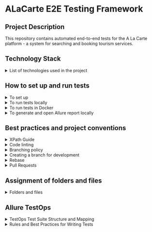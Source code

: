 # ALaCarte E2E Testing Framework

## Project Description

This repository contains automated end-to-end tests for the A La Carte platform - a system for searching and booking tourism services.

## Technology Stack

<details>
<summary>List of technologies used in the project</summary>

- [TypeScript](https://www.typescriptlang.org/) - strongly typed programming language built on JavaScript
- [Playwright](https://playwright.dev/) - framework for web testing and automation
- [ESLint](https://eslint.org/) - static code analyzer
- [Allure](https://docs.qameta.io/allure/) - flexible lightweight multi-language test reporting tool

</details>

## How to set up and run tests

<details>
<summary>To set up</summary>

- Pull the branch
- Run `npm install` from the root folder
- Run `npx playwright install` from the root folder (only for the first setup)

</details>

<details>
<summary>To run tests locally</summary>

- To run all existing tests run `npm run test` from the root folder
- To run a specific test add the spec name to the previous command, e.g.
  `npm run test search.spec.ts`
- To run a specific test in debug mode use the `test:debug` script, e.g.
  `npm run test:debug search.spec.ts`

</details>

<details>
<summary>To run tests in Docker</summary>

- Make sure you have Docker installed and started
- Run `docker build -t alacarte-e2e .` from the root folder to build the Docker image
- Run `docker run --env-file ./.env alacarte-e2e` from the root folder
  to run the container and execute tests inside it

</details>

<details>
<summary>To generate and open Allure report locally</summary>

After tests run, the `allure-results` folder will be created.
To generate and open an Allure report locally, run from the root folder:

`npm run allure`

</details>

## Best practices and project conventions

<details>
<summary>XPath Guide</summary>

XPath (XML Path Language) is a query language used for navigating elements
within the structure of HTML or XML documents.
In this project, XPath is used for:

- Locating elements by their text or attributes
- Navigating the DOM hierarchy (up, down, forward, backward)
- Filtering elements using conditions like `not`, `contains`, `last()`, etc.
- Building selectors in complex and dynamic layouts

Below is a reference table covering all key constructs and functions
used in the project.

| XPath Expression                                                | Description                                                                                   |
|-----------------------------------------------------------------|-----------------------------------------------------------------------------------------------|
| `/`                                                             | Selects the **immediate child** of the current node (used for exact paths)                    |
| `//div`                                                         | Selects all `<div>` elements anywhere in the document                                         |
| `.`                                                             | Refers to the **current** node                                                                |
| `..`                                                            | Refers to the **parent** of the current node                                                  |
| `//input[@type="text"]`                                         | Finds all `<input>` elements with `type="text"`                                               |
| `//a[contains(@aria-label, "homepage")]`                        | Finds `<a>` elements where `aria-label` contains "homepage"                                   |
| `//input[@required]`                                            | Selects all `<input>` elements that **have** the `required` attribute                         |
| `//input[starts-with(@placeholder, "Enter")]`                   | Selects `<input>` where `placeholder` starts with "Enter"                                     |
| `//*[@*="some-value"]`                                          | Any element where **any attribute** equals `"some-value"`                                     |
| `//div[@role="dialog" and @aria-hidden="false"]`                | Selects `<div>` with both `role="dialog"` and `aria-hidden="false"`                           |
| `//div[@class="block"][last()]`                                 | Finds the **last** `<div>` with class `"block"`                                               |
| `//ul/li/span`                                                  | Finds all `<span>` elements inside `<li>` inside `<ul>`                                       |
| `//div/following-sibling::div/*[@viewBox]`                      | Finds children of following `div` siblings that have a `viewBox` attribute                    |
| `//section/descendant::button[text()="Submit"]`                 | Finds any `<button>` with text "Submit" inside a `<section>`                                  |
| `//div/parent::div/following-sibling::div[@role="listbox"]/div` | Finds a `div` inside a `div[role="listbox"]` that **follows the parent** of the current `div` |
| `//span[@class="label"]/preceding-sibling::input`               | Selects `<input>` that is a **preceding sibling** of `<span class="label">`                   |
| `//button/ancestor::form`                                       | Selects the closest ancestor `<form>` of a `<button>`                                         |
| `//button[text()="Submit"]`                                     | Finds a `<button>` with exact text "Submit"                                                   |
| `//span[text()="Done"]`                                         | Selects `<span>` with exact text "Done"                                                       |
| `//*[contains(text(), "Read more")]`                            | Finds any element containing the text "Read more"                                             |
| `//*[contains(., "text")]`                                      | Selects any element that **contains** the text "text", including text in **nested elements**  |
| `not(contains(text(), "Submit"))`                               | A condition: the text **does not contain** "Submit"                                           |
| `//div[1]//button[contains(@aria-label, "shopping cart")]`      | Finds a button inside the **first** `div`, where `aria-label` contains "shopping cart"        |
| `//div[3]`                                                      | Selects the **third** `<div>` among siblings at the same level                                |
| `//div[last()]`                                                 | Selects the **last** `<div>` in the current level                                             |
| `//li[position() < 3]`                                          | Finds the first two `<li>` elements                                                           |
| `//li[position() > 1 and position() < 4]`                       | Selects the 2nd and 3rd `<li>` elements                                                       |
| `//span[not(.//*[@viewBox])]`                                   | Finds `<span>` elements that **do not contain** any descendants with a `viewBox` attribute    |
| `//header[@id="header"]`                                        | Finds a `<header>` element with `id="header"`                                                 |

</details>

<details>
<summary>Code linting</summary>

After creating new tests or refactoring, be sure to use the configured linter before
pushing your changes for review.

- To analyze code and fix issues, run from the root folder:
  - `npm run lint` for analysis and getting a list of all issues
  - `npm run lint:fix` for automatic refactoring and fixing all found issues
  - `npm run lint:md` for analysis and getting a list of all
    [README.md](README.md) issues

</details>

<details>
<summary>Branching policy</summary>

Depending on the purpose of the work, different types of branches are used.
The naming conventions below help maintain clarity and consistency across the repository.

- `main` – the main stable branch used to run automated tests
- `feature/*` – temporary branches created for developing new automated tests,
  implementing new features or approaches, or improving the current test
  framework. The branch name should follow the format:
  `feature/<ticket_id>-<feature_name>`. Once merged, the branch must be deleted
- `bugfix/*` – temporary branches used to fix existing automated tests, unstable
  behavior, or other issues. The branch name should follow the format:
  `bugfix/<ticket_id>-<short_description>`. Once merged, the branch must be deleted

</details>

<details>
<summary>Creating a branch for development</summary>

To create a remote branch and check it out, follow these steps:

1. Make sure you don't have any local changes that haven't been stashed or pushed,
   as they may be lost
2. Run `git checkout main`
3. Run `git branch | grep -v "main" | xargs git branch -D`
4. Run `git fetch --prune`
5. Run `git pull origin main`
6. Run `git push origin main:<new_branch_name>`,
   e.g. `git push origin main:feature/TA-304-header`
7. Run `git checkout <new_branch_name>`,
   e.g. `git checkout feature/TA-304-header`

</details>

<details>
<summary>Rebase</summary>

Before publishing a pull request and asking for review, rebase your branch onto
`main` and make sure everything still works. General steps for the rebasing process onto the `main` branch:

1. Go to the branch that needs to be published to PR
2. Enter `git fetch origin` (This syncs your main branch with the latest changes)
3. Enter `git rebase origin/main`
4. Fix merge conflicts that arise
5. Enter `git rebase --continue`
6. Repeat the previous 2 steps as necessary as merge conflicts arise in
   later commits
7. Once the rebase is complete, enter `git push origin HEAD --force-with-lease`

You can learn more about rebasing in the official [git rebase](https://git-scm.com/docs/git-rebase)
documentation or in the article [The Ultimate Guide to Git Merge and Git Rebase](https://www.freecodecamp.org/news/the-ultimate-guide-to-git-merge-and-git-rebase/)

</details>

<details>
<summary>Pull Requests</summary>

All pull requests that are not in `Draft` status must comply with the requirements
listed below.  
After the pull request has been published and is ready for review, you must additionally
notify other AQAs.

- `General Requirements`
  - `Isolation`: A pull request should address a single specific task.  
    If a PR includes multiple concerns, it should be split into smaller ones.  
    For example, developing new tests should not be mixed with unrelated refactoring
    or improvements
  - `Title`:
    - Must be limited to 50 characters
    - Must not end with a period
    - Should use present tense or imperative mood
    - Must contain the task key
  - `Description`:
    - Must be clear and detailed
    - Must describe all the changes introduced
    - Must end with a period
    - Must include references to other PRs it depends on, if any
    - Must include links to documentation for new libraries/tools if they were added
    - Must include references to related tasks, documentation, CI artifacts, etc.,
      if needed
  - `Commits`:
    - All commits must be squashed into one
    - The branch must be rebased onto the latest `main` before the review
  - `Assignees`:
    - The PR author must assign themselves as the responsible person
    - Must maintain and accompany the pull request until it is completed
  - `Reviewers`:
    - The PR author must add all QA members as reviewers
- `Comments`
  - `Review Comments`:
    - All remarks and suggestions must be left as comments in the pull request
    - Comments must be constructive and aimed at improving the code
  - `Comment Resolution`: Every comment must be addressed:
    - Either by making the appropriate changes
    - Or by providing a clear explanation why the comment cannot be accepted

</details>

## Assignment of folders and files

<details>
<summary>Folders and files</summary>

All test files with the `.spec.ts` extension are stored in the [specs](src/specs) folder

- [eslint-rules](eslint-rules) - Here are all the supporting files with custom
  rules for [ESLint](https://eslint.org/)
- [fixtures](src/fixtures) - Here are all the supporting files with data
  that we are using in tests
- [pageobjects](src/pageobjects) - Here are page objects of all pages and components
  with elements of which we interact during running autotests
- [utils](src/utils) - Here are some helper functions, methods, and utils

At the root folder we have these files:

- [.editorconfig](.editorconfig) - configuration file that defines consistent coding
  styles (e.g., indentation, line endings) across different editors and IDEs
- [.gitignore](.gitignore) - file that specifies which files and directories
  to ignore in a Git repository
- [config.ts](config.ts) - checks that environment variables are set; exits the process
  with an error if not
- [eslint.config.mts](eslint.config.mts) - basic configuration file for [ESLint](https://eslint.org/)
- [global-setup.ts](global-setup.ts) - [Playwright](https://playwright.dev/)
  global setup script
- [Dockerfile](Dockerfile) - defines the instructions to build a Docker image for
  the project environment, including base image, dependencies, and setup commands
- [playwright.config.ts](playwright.config.ts) - basic configuration file for [Playwright](https://playwright.dev/)
- [tsconfig.json](tsconfig.json) - basic configuration file for [TypeScript](https://www.typescriptlang.org/)

</details>

## Allure TestOps

<details>
<summary>TestOps Test Suite Structure and Mapping</summary>

In our TestOps setup, we configured a structured approach to test suite nesting with
a **maximum depth of 3 levels**. At **any level of nesting**, you are allowed to
have both test cases and (if allowed by depth) nested suites.

To support this structure, we use custom fields:

- **Parent suite** (`psuite`) – the highest-level suite.  
  Can contain:
  - test cases
  - nested **Intermediate suites**

- **Intermediate suite** (`isuite`) – second-level suite.  
  Can contain:
  - test cases
  - nested **Suites**

- **Suite** (`suite`) – third-level suite.  
  Can contain:
  - test cases only (no further nesting allowed)

This suite hierarchy allows for a clear and consistent test organization,
while maintaining compatibility with TestOps reporting and dashboards.

### Label-Based Mapping

In TestOps, we configured **label-based mapping** to automatically assign test cases
and suites to the appropriate custom fields. This is done using the following labels:

- `psuite` → maps to **Parent suite**
- `isuite` → maps to **Intermediate suite**
- `suite` → maps to **Suite**

Make sure these labels are correctly set in your tests to ensure proper suite
assignment and display in TestOps.

</details>

<details>
<summary>Rules and Best Practices for Writing Tests</summary>

To ensure consistency and proper integration with Allure TestOps, all test
specifications must follow the rules outlined below.

### Allure Labeling via `allureSetup` Helper

A dedicated helper function `allureSetup` is used to apply appropriate labels
(`psuite`, `isuite`, `suite`) to each test case during execution. These labels
correspond to custom fields in Allure TestOps and are essential for maintaining
the proper hierarchical architecture of test cases.

---

### Required Setup in All Specs

Every spec must:

1. Include the following import:

   ```ts
   import { allureSetup } from '@utils/allureSetup';
   ```

2. Extend the Playwright test context using:

   ```ts
   const test = base.extend({
     page: async ({ page }, use, testInfo) => {
       await allureSetup(testInfo);
       await use(page);
     }
   });
   ```

This guarantees that each test is properly labeled and tracked in Allure TestOps.

</details>

